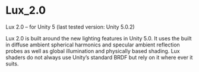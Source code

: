 Lux_2.0
=======

Lux 2.0 – for Unity 5
(last tested version: Unity 5.0.2)

Lux 2.0 is built around the new lighting features in Unity 5.0.
It uses the built in diffuse ambient spherical harmonics and specular ambient reflection probes as well as global illumination and physically based shading.
Lux shaders do not always use Unity’s standard BRDF but rely on it where ever it suits.
